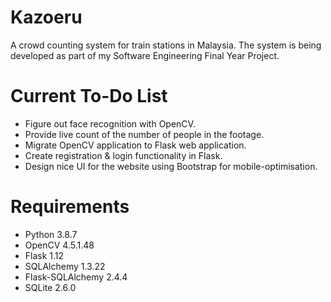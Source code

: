 # Kazoeru
A crowd counting system for train stations in Malaysia.
The system is being developed as part of my Software Engineering Final Year Project.

# Current To-Do List
* Figure out face recognition with OpenCV.
* Provide live count of the number of people in the footage.
* Migrate OpenCV application to Flask web application.
* Create registration & login functionality in Flask.
* Design nice UI for the website using Bootstrap for mobile-optimisation.

# Requirements
* Python 3.8.7
* OpenCV 4.5.1.48
* Flask 1.12
* SQLAlchemy 1.3.22
* Flask-SQLAlchemy 2.4.4
* SQLite 2.6.0

